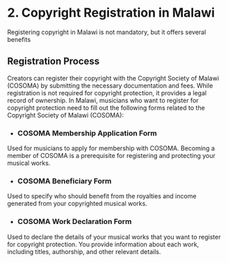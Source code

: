 # 2. Copyright Registration in Malawi

Registering copyright in Malawi is not mandatory, but it offers several benefits

## Registration Process

Creators can register their copyright with the Copyright Society of Malawi (COSOMA) by submitting the necessary documentation and fees. While registration is not required for copyright protection, it provides a legal record of ownership. In Malawi, musicians who want to register for copyright protection need to fill out the following forms related to the Copyright Society of Malawi (COSOMA):

- ### COSOMA Membership Application Form

Used for musicians to apply for membership with COSOMA. Becoming a member of COSOMA is a prerequisite for registering and protecting your musical works.

- ### COSOMA Beneficiary Form

Used to specify who should benefit from the royalties and income generated from your copyrighted musical works.

- ### COSOMA Work Declaration Form

Used to declare the details of your musical works that you want to register for copyright protection. You provide information about each work, including titles, authorship, and other relevant details.
